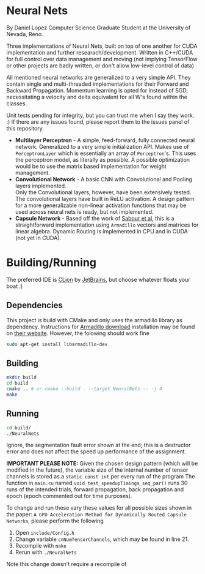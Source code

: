 # Neural Nets
By Daniel Lopez
Computer Science Graduate Student at the University of Nevada, Reno.

Three implementations of Neural Nets, built on top of one another for CUDA implementation and further researach/development.
Written in C++/CUDA for full control over data management and moving (not implying TensorFlow or other projects are badly written, or don't allow low-level control of data)

All mentioned neural networks are generalized to a very simple API.
They contain single and multi-threaded implementations for their Forward and Backward Propagation.
Momentum learning is opted for instead of SGD, necessitating a velocity and delta equivalent for all W's found within the classes.

Unit tests pending for integrity, but you can trust me when I say they work. :)
If there are any issues found, please report them to the issues panel of this repository.

 - __Multilayer Perceptron__ - A simple, feed-forward, fully connected neural network.
 Generalized to a very simple initialization API.  Makes use of `PerceptronLayer` which is essentially an array of `Perceptron`'s.
 This uses the perceptron model, as literally as possible.  A possible optimization would be to use the matrix based implementation for weight management.
 - __Convolutional Network__ - A basic CNN with Convolutional and Pooling layers implemented.  
 Only the Convolutional layers, however, have been extensively tested.
 The convolutional layers have built in ReLU activation.
 A design pattern for a more generalizable non-linear activation functions that may be used across neural nets is ready, but not implemented.
 - __Capsule Network__ - Based off the work of [Sabour et al](https://arxiv.org/abs/1710.09829), this is a straightforward implementation using `Armadillo` vectors and matrices for linear algebra.
 Dynamic Routing is implemented in CPU and in CUDA (not yet in CUDA).
 

# Building/Running
The preferred IDE is [CLion](https://www.jetbrains.com/clion/) by [JetBrains](https://www.jetbrains.com/), but choose whatever floats your boat :)

## Dependencies
This project is build with CMake and only uses the armadillo library as dependency.
Instructions for [Armadillo download](http://arma.sourceforge.net) installation may be found on [their website](http://arma.sourceforge.net).
However, the folowing should work fine
```bash
sudo apt-get install libarmadillo-dev
```

## Building
```bash
mkdir build
cd build
cmake .. # or cmake --build . --target NeuralNets -- -j 4
make
```
## Running
```bash
cd build/
./NeuralNets
```
Ignore, the segmentation fault error shown at the end; this is a destructor error and does not affect the speed up performance of the assignment.

__IMPORTANT PLEASE NOTE:__ 
Given the chosen design pattern (which will be modified in the future), the variable size of the internal number of tensor channels is stored as a `static const int` per every run of the program
The function in `main.cu` named `void test_speedupTimings_seq_par()` runs 30 runs of the intended trials, forward propagation, back propagation and epoch (epoch commented out for time purposes).

To change and run these vary these values for all possible sizes shown in the paper: `A GPU Acceleration Method for Dynamically Routed Capsule Networks`, please perform the following

1. Open `include/Config.h`
2. Change variable `cnNumTensorChannels`, which may be found in line 21.
3. Recompile with `make`
4. Rerun with `./NeuralNets`

Note this change doesn't require a recompile of 

